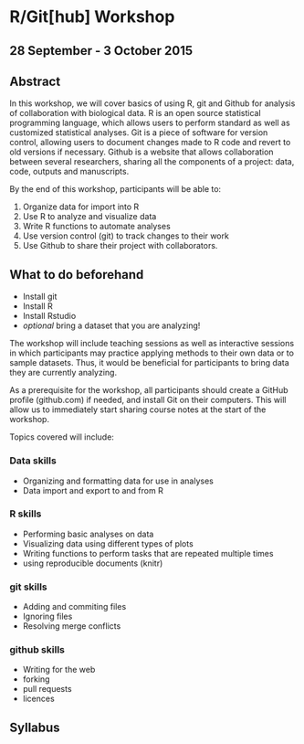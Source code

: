 # R/Git[hub] Workshop
## 28 September - 3 October 2015

## Abstract

In this workshop, we will cover basics of using R, git and Github for analysis of collaboration with biological data. R is an open source statistical programming language, which allows users to perform standard as well as customized statistical analyses.  Git is a piece of software for version control, allowing users to document changes made to R code and revert to old versions if necessary.  Github is a website that allows collaboration between several researchers, sharing all the components of a project: data, code, outputs and manuscripts.

By the end of this workshop, participants will be able to:

1. Organize data for import into R 
2. Use R to analyze and visualize data
3. Write R functions to automate analyses
4. Use version control (git) to track changes to their work
5. Use Github to share their project with collaborators.

## What to do beforehand

* Install git
* Install R
* Install Rstudio
* _optional_ bring a dataset that you are analyzing!

The workshop will include teaching sessions as well as interactive sessions in which participants may practice applying methods to their own data or to sample datasets.  Thus, it would be beneficial for participants to bring data they are currently analyzing.

As a prerequisite for the workshop, all participants should create a GitHub profile (github.com) if needed, and install Git on their computers.  This will allow us to immediately start sharing course notes at the start of the workshop.

Topics covered will include:

### Data skills


* Organizing and formatting data for use in analyses
* Data import and export to and from R

### R skills

* Performing basic analyses on data 
* Visualizing data using different types of plots
* Writing functions to perform tasks that are repeated multiple times
* using reproducible documents (knitr)

### git skills

* Adding and commiting files
* Ignoring files
* Resolving merge conflicts

### github skills

* Writing for the web
* forking
* pull requests
* licences



## Syllabus